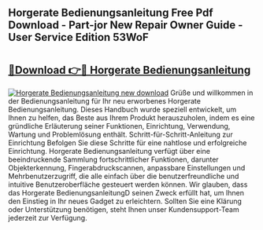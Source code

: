 ## Horgerate Bedienungsanleitung Free Pdf Download - Part-jor New Repair Owner Guide - User Service Edition 53WoF

# <h2><a href="http://df3z368.blite.top/?on=Horgerate+Bedienungsanleitung">🔗Download 👉🔴 Horgerate Bedienungsanleitung</a></h2>

[![Horgerate Bedienungsanleitung new download](https://i.imgur.com/lujVjoI.png)](http://df3z368.blite.top/?on=Horgerate+Bedienungsanleitung)
Grüße und willkommen in der Bedienungsanleitung für Ihr neu erworbenes Horgerate Bedienungsanleitung. Dieses Handbuch wurde speziell entwickelt, um Ihnen zu helfen, das Beste aus Ihrem Produkt herauszuholen, indem es eine gründliche Erläuterung seiner Funktionen, Einrichtung, Verwendung, Wartung und Problemlösung enthält. Schritt-für-Schritt-Anleitung zur Einrichtung Befolgen Sie diese Schritte für eine nahtlose und erfolgreiche Einrichtung. Horgerate Bedienungsanleitung verfügt über eine beeindruckende Sammlung fortschrittlicher Funktionen, darunter Objekterkennung, Fingerabdruckscannen, anpassbare Einstellungen und Mehrbenutzerzugriff, die alle einfach über die benutzerfreundliche und intuitive Benutzeroberfläche gesteuert werden können. Wir glauben, dass das Horgerate BedienungsanleitungD seinen Zweck erfüllt hat, um Ihnen den Einstieg in Ihr neues Gadget zu erleichtern. Sollten Sie eine Klärung oder Unterstützung benötigen, steht Ihnen unser Kundensupport-Team jederzeit zur Verfügung.
